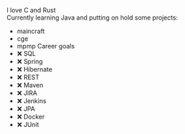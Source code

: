 I love C and Rust  
Currently learning Java and putting on hold some projects:
- maincraft
- cge
- mpmp
Career goals
- ❌ SQL
- ❌ Spring
- ❌ Hibernate
- ❌ REST
- ❌ Maven
- ❌ JIRA
- ❌ Jenkins
- ❌ JPA
- ❌ Docker
- ❌ JUnit
